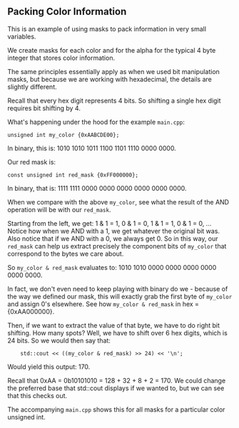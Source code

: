 ## Packing Color Information

This is an example of using masks to pack information in very small variables. 

We create masks for each color and for the alpha for the typical 4 byte integer that stores color information. 

The same principles essentially apply as when we used bit manipulation masks, but because we are working with hexadecimal, the details are slightly different. 

Recall that every hex digit represents 4 bits. So shifting a single hex digit requires bit shifting by 4. 

What's happening under the hood for the example `main.cpp`:


```
unsigned int my_color {0xAABCDE00};
```

In binary, this is: 1010 1010 1011 1100 1101 1110 0000 0000.

Our red mask is: 

```
const unsigned int red_mask {0xFF000000};
``` 

In binary, that is: 1111 1111 0000 0000 0000 0000 0000 0000.

When we compare with the above `my_color`, see what the result of the AND operation will be with our `red_mask`. 

Starting from the left, we get: 1 & 1 = 1, 0 & 1 = 0, 1 & 1 = 1, 0 & 1 = 0, ... Notice how when we AND with a 1, we get whatever the original bit was. Also notice that if we AND with a 0, we always get 0. So in this way, our `red_mask` can help us extract precisely the component bits of `my_color` that correspond to the bytes we care about.

So `my_color & red_mask` evaluates to: 1010 1010 0000 0000 0000 0000 0000 0000. 

In fact, we don't even need to keep playing with binary do we - because of the way we defined our mask, this will exactly grab the first byte of `my_color` and assign 0's elsewhere. See how `my_color & red_mask` in hex = {0xAA000000}. 

Then, if we want to extract the value of that byte, we have to do right bit shifting. How many spots? Well, we have to shift over 6 hex digits, which is 24 bits. So we would then say that:

```
    std::cout << ((my_color & red_mask) >> 24) << '\n';
```

Would yield this output: 170.

Recall that 0xAA = 0b10101010 = 128 + 32 + 8 + 2 = 170. We could change the preferred base that std::cout displays if we wanted to, but we can see that this checks out.

The accompanying `main.cpp` shows this for all masks for a particular color unsigned int.